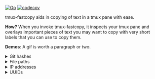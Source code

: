 [![Go](https://github.com/abhinav/tmux-fastcopy/actions/workflows/ci.yml/badge.svg)](https://github.com/abhinav/tmux-fastcopy/actions/workflows/ci.yml)
[![codecov](https://codecov.io/gh/abhinav/tmux-fastcopy/branch/main/graph/badge.svg?token=WJGAZQH4PI)](https://codecov.io/gh/abhinav/tmux-fastcopy)

tmux-fastcopy aids in copying of text in a tmux pane with ease.

**How?** When you invoke tmux-fastcopy, it inspects your tmux pane and overlays
important pieces of text you may want to copy with very short labels that you
can use to copy them.

**Demos**: A gif is worth a paragraph or two.

<details>
  <summary>Git hashes</summary>

  ![git hashes demo](./static/gitlog.gif)
</details>

<details>
  <summary>File paths</summary>

  ![file paths demo](./static/files.gif)
</details>

<details>
  <summary>IP addresses</summary>

  ![IP addresses demo](./static/ip.gif)
</details>

<details>
  <summary>UUIDs</summary>

  ![UUIDs demo](./static/uuid.gif)
</details>

